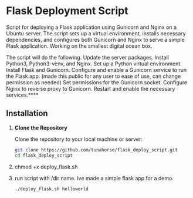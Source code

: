 # Flask Deployment Script

Script for deploying a Flask application using Gunicorn and Nginx on a Ubuntu server. The script sets up a virtual environment, installs necessary dependencies, and configures both Gunicorn and Nginx to serve a simple Flask application. Working on the smallest digital ocean box. 

The script will do the following.
      Update the server packages.
      Install Python3, Python3-venv, and Nginx.
      Set up a Python virtual environment.
      Install Flask and Gunicorn.
      Configure and enable a Gunicorn service to run the Flask app. (made this public for any user to ease of use, can change permission as needed)
      Set permissions for the Gunicorn socket.
      Configure Nginx to reverse proxy to Gunicorn.
      Restart and enable the necessary services.****


## Installation

1. **Clone the Repository**

   Clone the repository to your local machine or server:

   ```bash
   git clone https://github.com/tunahorse/flask_deploy_script.git
   cd flask_deploy_script
   
2. chmod +x deploy_flask.sh

  

3. run script with /dir name. Ive made a simple flask app for a demo.
   
    ```bash
   ./deploy_flask.sh helloworld

      
     
